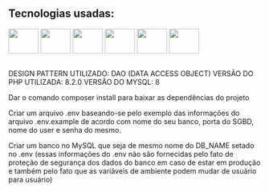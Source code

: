 

<div style="display: inline_block"><br> 
    
<h2>Tecnologias usadas:</h2>

<img align="center" height="50" width="60" src="https://cdn.jsdelivr.net/gh/devicons/devicon/icons/mysql/mysql-original-wordmark.svg" />
<img align="center" height="50" width="60" src="https://cdn.jsdelivr.net/gh/devicons/devicon/icons/php/php-original.svg" />           
<img align="center" height="50" width="60" src="https://cdn.jsdelivr.net/gh/devicons/devicon/icons/bootstrap/bootstrap-original-wordmark.svg" />
<img align="center" height="50" width="60" src="https://cdn.jsdelivr.net/gh/devicons/devicon/icons/composer/composer-original.svg" />           
<img align="center" height="50" width="60" src="https://cdn.jsdelivr.net/gh/devicons/devicon/icons/html5/html5-plain-wordmark.svg" />
<img align="center" height="50" width="60" src="https://cdn.jsdelivr.net/gh/devicons/devicon/icons/css3/css3-plain-wordmark.svg" />
          
</div><br>



DESIGN PATTERN UTILIZADO: DAO (DATA ACCESS OBJECT)
VERSÃO DO PHP UTILIZADA: 8.2.0
VERSÃO DO MYSQL: 8

Dar o comando composer install para baixar as dependências do projeto

Criar um arquivo .env baseando-se pelo exemplo das informações do arquivo .env.example de acordo com nome do seu banco, porta do SGBD, nome do user e senha do mesmo.

Criar um banco no MySQL que seja de mesmo nome do DB_NAME setado no .env (essas informações do .env não são fornecidas pelo fato de proteção de segurança dos dados do banco em caso de estar em produção
e também pelo fato que as variáveis de ambiente podem mudar de usuário para usuário)

